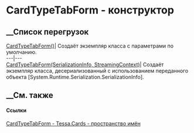 # CardTypeTabForm - конструктор
##  __Список перегрузок
[CardTypeTabForm()](M_Tessa_Cards_CardTypeTabForm__ctor.htm)| Создаёт
экземпляр класса с параметрами по умолчанию.  
---|---  
[CardTypeTabForm(SerializationInfo,
StreamingContext)](M_Tessa_Cards_CardTypeTabForm__ctor_1.htm)|  Создаёт
экземпляр класса, десериализованный с использованием переданного объекта
[System.Runtime.Serialization.SerializationInfo].  
## __См. также
#### Ссылки
[CardTypeTabForm - ](T_Tessa_Cards_CardTypeTabForm.htm)
[Tessa.Cards - пространство имён](N_Tessa_Cards.htm)
